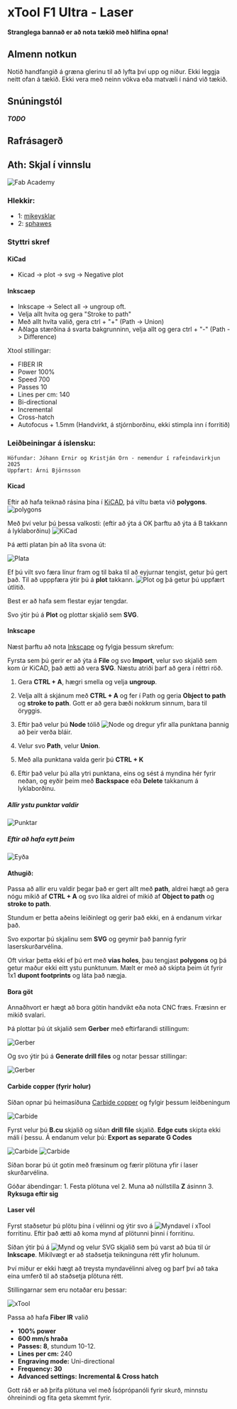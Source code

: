 # xTool F1 Ultra - Laser

**Stranglega bannað er að nota tækið með hlífina opna!**

## Almenn notkun

Notið handfangið á græna glerinu til að lyfta því upp og niður. Ekki leggja neitt ofan á tækið. Ekki vera með neinn vökva eða matvæli í nánd við tækið.

## Snúningstól

***TODO***

## Rafrásagerð

## Ath: Skjal í vinnslu

![Fab Academy](images/xtool/galvo.jpg)

### Hlekkir: 

- 1: [mikeysklar](https://github.com/mikeysklar/cnc-fiber-laser-pcb)
- 2: [sphawes](https://github.com/sphawes/fiber-laser-pcb-fab)

### Styttri skref

#### KiCad 

- Kicad -> plot -> svg -> Negative plot

#### Inkscaep

- Inkscape -> Select all -> ungroup oft. 
- Velja allt hvíta og gera "Stroke to path"
- Með allt hvíta valið, gera ctrl + "+" (Path -> Union)
- Aðlaga stærðina á svarta bakgrunninn, velja allt og gera ctrl + "-" (Path -> Difference)

Xtool stillingar:

- FIBER IR
- Power 100%
- Speed 700
- Passes 10
- Lines per cm: 140
- Bi-directional
- Incremental
- Cross-hatch
- Autofocus + 1.5mm (Handvirkt, á stjórnborðinu, ekki stimpla inn í forritið)

### Leiðbeiningar á íslensku:

    Höfundar: Jóhann Ernir og Kristján Örn - nemendur í rafeindavirkjun 2025
    Uppfært: Árni Björnsson

#### Kicad

Eftir að hafa teiknað rásina þína í [KiCAD](http://kicad.org/), þá viltu bæta við **polygons**. ![polygons](images/xtool/image-000.png)

Með því velur þú þessa valkosti:​ (eftir að ýta á OK þarftu að ýta á B takkann á lyklaborðinu) ![KiCad](images/xtool/image-002.png)

Þá ætti platan þín að líta svona út:

![Plata](images/xtool/image-003.png)

Ef þú vilt svo færa línur fram og til baka til að eyjurnar tengist, getur þú gert það. Til að upppfæra ýtir þú á **plot** takkann. ![Plot](images/xtool/image-001.png) og þá getur þú uppfært útlitið.

Best er að hafa sem flestar eyjar tengdar.

Svo ýtir þú á **Plot** og plottar skjalið sem **SVG**.

#### Inkscape

Næst þarftu að nota [Inkscape](https://inkscape.org/) og fylgja þessum skrefum:

Fyrsta sem þú gerir er að ýta á **File** og svo **Import**, velur svo skjalið sem kom úr KiCAD, það ætti að vera **SVG**. Næstu atriði þarf að gera í réttri röð.

1. Gera **CTRL + A**, hægri smella og velja **ungroup**.

2. Velja allt á skjánum með **CTRL + A** og fer í Path og geria **Object to path** og **stroke to path**. Gott er að gera bæði nokkrum sinnum, bara til öryggis.

3. Eftir það velur þú **Node** tólið ![Node](images/xtool/image-004.png) og dregur yfir alla punktana þannig að þeir verða bláir. 

4. Velur svo **Path**, velur **Union**. 

5. Með alla punktana valda gerir þú **CTRL + K**

6. Eftir það velur þú alla ytri punktana, eins og sést á myndina hér fyrir neðan, og eyðir þeim með **Backspace** eða **Delete** takkanum á lyklaborðinu.

##### Allir ystu punktar valdir​

![Punktar](images/xtool/image-005.png)

##### Eftir að hafa eytt þeim​

![Eyða](images/xtool/image-006.png)

#### Athugið:

Passa að allir eru valdir þegar það er gert allt með **path**, aldrei hægt að gera nógu mikið af **CTRL + A** og svo líka aldrei of mikið af **Object to path** og **stroke to path**.

Stundum er þetta aðeins leiðinlegt og gerir það ekki, en á endanum virkar það.

Svo exportar þú skjalinu sem **SVG** og geymir það þannig fyrir laserskurðarvélina.

Oft virkar þetta ekki ef þú ert með **vias holes**, þau tengjast **polygons** og þá getur maður ekki eitt ystu punktunum. Mælt er með að skipta þeim út fyrir 1x1 **dupont footprints** og láta það nægja.

#### Bora göt

Annaðhvort er hægt að bora götin handvikt eða nota CNC fræs. Fræsinn er mikið svalari.

Þá plottar þú út skjalið sem **Gerber** með eftirfarandi stillingum:

![Gerber](images/xtool/image-007.png)

Og svo ýtir þú á **Generate drill files** og notar þessar stillingar:

![Gerber](images/xtool/image-008.png)

#### Carbide copper (fyrir holur)

Síðan opnar þú heimasíðuna [Carbide copper](https://carbide3d.com/copper/) og fylgir þessum leiðbeningum

![Carbide](images/xtool/image-009.png)

Fyrst velur þú **B.cu** skjalið og síðan **drill file** skjalið. **Edge cuts** skipta ekki máli í þessu. Á endanum velur þú: **Export as separate G Codes**

![Carbide](images/xtool/image-010.png)
![Carbide](images/xtool/image-011.png)

Síðan borar þú út gotin með fræsinum og færir plötuna yfir í laser skurðarvélina.

Góðar ábendingar:
   1.​ Festa plötuna vel
   2.​ Muna að núllstilla **Z** ásinnn
   3.​ **Ryksuga eftir sig**

#### Laser vél

Fyrst staðsetur þú plötu þína í vélinni og ýtir svo á ​![Myndavel](images/xtool/image-013.png) í xTool forritinu. Eftir það ætti að koma mynd af plötunni þinni í forritinu. 

Síðan ýtir þú á ![Mynd](images/xtool/image-012.png) og velur SVG skjalið sem þú varst að búa til úr **Inkscape**. Mikilvægt er að staðsetja teikninguna rétt yfir holunum. 

Því miður er ekki hægt að treysta myndavélinni alveg og þarf því að taka eina umferð til að staðsetja plötuna rétt.

Stillingarnar sem eru notaðar eru þessar:

![xTool](images/xtool/image-014.png)

Passa að hafa **Fiber IR** valið

* **100% power**
* **600 mm/s hraða**
* **Passes: 8**, stundum 10-12.
* **Lines per cm:** 240
* **Engraving mode:** Uni-directional
* **Frequency: 30**
* **Advanced settings:** **Incremental & Cross hatch** 

Gott ráð er að þrífa plötuna vel með Ísóprópanóli fyrir skurð, minnstu óhreinindi og fita geta skemmt fyrir. 
